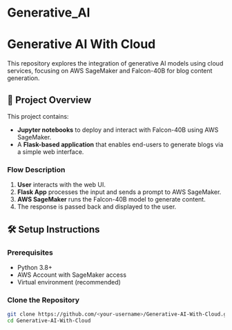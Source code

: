 # Generative_AI

# Generative AI With Cloud

This repository explores the integration of generative AI models using cloud services, focusing on AWS SageMaker and Falcon-40B for blog content generation.


## 🧠 Project Overview

This project contains:
- **Jupyter notebooks** to deploy and interact with Falcon-40B using AWS SageMaker.
- A **Flask-based application** that enables end-users to generate blogs via a simple web interface.


### Flow Description

1. **User** interacts with the web UI.
2. **Flask App** processes the input and sends a prompt to AWS SageMaker.
3. **AWS SageMaker** runs the Falcon-40B model to generate content.
4. The response is passed back and displayed to the user.

## 🛠️ Setup Instructions

### Prerequisites

- Python 3.8+
- AWS Account with SageMaker access
- Virtual environment (recommended)

### Clone the Repository

```bash
git clone https://github.com/<your-username>/Generative-AI-With-Cloud.git
cd Generative-AI-With-Cloud


